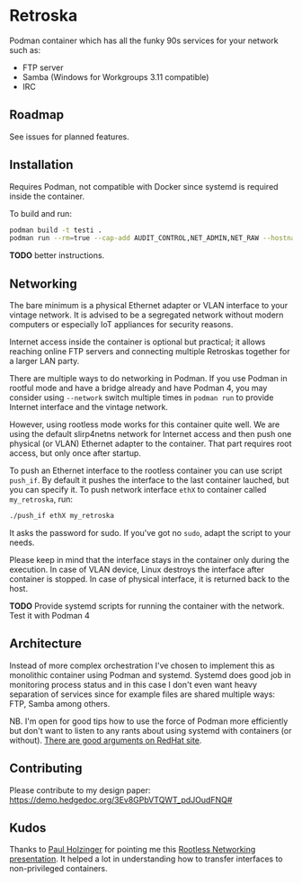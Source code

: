 # Retroska

Podman container which has all the funky 90s services for your network
such as:

* FTP server
* Samba (Windows for Workgroups 3.11 compatible)
* IRC

## Roadmap

See issues for planned features.

## Installation

Requires Podman, not compatible with Docker since systemd is required
inside the container.

To build and run:

```sh
podman build -t testi .
podman run --rm=true --cap-add AUDIT_CONTROL,NET_ADMIN,NET_RAW --hostname retroska -v retro:/mnt -e RETRO_WORKGROUP=RETRO -ti testi
```

**TODO** better instructions.

## Networking

The bare minimum is a physical Ethernet adapter or VLAN interface to
your vintage network. It is advised to be a segregated network without
modern computers or especially IoT appliances for security reasons.

Internet access inside the container is optional but practical; it
allows reaching online FTP servers and connecting multiple Retroskas
together for a larger LAN party.

There are multiple ways to do networking in Podman. If you use Podman
in rootful mode and have a bridge already and have Podman 4, you may
consider using `--network` switch multiple times in `podman run` to
provide Internet interface and the vintage network.

However, using rootless mode works for this container quite well. We
are using the default slirp4netns network for Internet access and then
push one physical (or VLAN) Ethernet adapter to the container. That
part requires root access, but only once after startup.

To push an Ethernet interface to the rootless container you can use
script `push_if`. By default it pushes the interface to the last
container lauched, but you can specify it. To push network interface
`ethX` to container called `my_retroska`, run:

```sh
./push_if ethX my_retroska
```

It asks the password for sudo. If you've got no `sudo`, adapt the
script to your needs.

Please keep in mind that the interface stays in the container only
during the execution. In case of VLAN device, Linux destroys the
interface after container is stopped. In case of physical interface,
it is returned back to the host.

**TODO** Provide systemd scripts for running the container with the
network. Test it with Podman 4

## Architecture

Instead of more complex orchestration I've chosen to implement this as
monolithic container using Podman and systemd. Systemd does good job
in monitoring process status and in this case I don't even want heavy
separation of services since for example files are shared multiple
ways: FTP, Samba among others.

NB. I'm open for good tips how to use the force of Podman more
efficiently but don't want to listen to any rants about using systemd
with containers (or without).
[There are good arguments on RedHat site](https://developers.redhat.com/blog/2019/04/24/how-to-run-systemd-in-a-container#enter_podman).

## Contributing

Please contribute to my design paper: https://demo.hedgedoc.org/3Ev8GPbVTQWT_pdJOudFNQ#

## Kudos

Thanks to [Paul Holzinger](https://github.com/Luap99) for pointing me
this [Rootless Networking
presentation](https://podman.io/community/meeting/notes/2021-10-05/Podman-Rootless-Networking.pdf). It
helped a lot in understanding how to transfer interfaces to
non-privileged containers.
